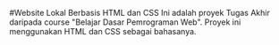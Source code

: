 #Website Lokal Berbasis HTML dan CSS
Ini adalah proyek Tugas Akhir daripada course "Belajar Dasar Pemrograman Web". Proyek ini menggunakan HTML dan CSS sebagai bahasanya.
